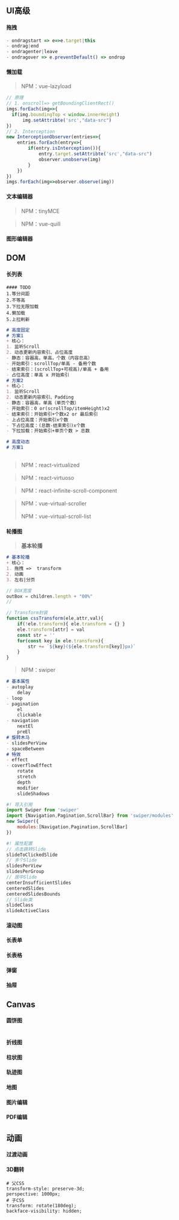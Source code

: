 ## UI高级

#### 拖拽

```js
- ondragstart => e=>e.target|this
- ondrag|end
- ondragenter|leave
- ondragover => e.preventDefault() => ondrop
```

#### 懒加载

> NPM：vue-lazyload

```js
// 原理
// 1. onscroll=> getBoundingClientRect()
imgs.forEach(img=>{
  if(img.boundingTop < window.innerHeight)
      img.setAttribte('src',"data-src")
})
// 2. Interception
new InterceptionObserver(entries=>{
    entries.forEach(entry=>{
        if(entry.isInterception()){
			entry.target.setAttribte('src',"data-src")
            observer.unobserve(img)
        }
    })
})
imgs.forEach(img=>observer.observe(img))
```

#### 文本编辑器

> NPM：tinyMCE

> NPM：vue-quill

#### 图形编辑器

## DOM

#### 长列表

```shell
#### TODO
1.等分间距
2.不等高
3.下拉无限加载
4.懒加载
5.上拉刷新
```

```markdown
# 高度固定
# 方案1
+ 核心：
1. 监听Scroll
2. 动态更新内容索引、占位高度
- 静态：容器高，单高，个数（内容总高）
- 开始索引：scrollTop/单高 - 备用个数
- 结束索引：(scrollTop+可视高)/单高 + 备用
- 占位高度：单高 x 开始索引
# 方案2
+ 核心：
1. 监听Scroll
2. 动态更新内容索引、Padding
- 静态：容器高，单高（单页个数）
- 开始索引：0 or(scrollTop/itemHeight)x2
- 结束索引：开始索引+个数x2 or 最后索引
- 上占位高度：开始索引x个数
- 下占位高度：(总数-结束索引)x个数
- 下拉加载：开始索引+单页个数 > 总数

# 高度动态
# 方案1
```

```markdown

```

> NPM：react-virtualized

> NPM：react-virtuoso

> NPM：react-infinite-scroll-component

> NPM：vue-virtual-scroller
>
> NPM：vue-virtual-scroll-list

#### 轮播图

> **基本轮播**

```markdown
# 基本轮播
+ 核心：
1. 拖拽 =>  transform
2. 动画
3. 左右|分页
```

```js
// BOX宽度
outBox = children.length + "00%"
// 
```

```js
// Transform封装
function cssTransform(ele,attr,val){
    if(!ele.transform){ ele.transform = {} }
    ele.transform[attr] = val
    const str = ''
    for(const key in ele.transform){
        str += `${key}(${ele.transform[key]}px)`
    }
}
```

> NPM：swiper

```markdown
# 基本属性
- autoplay
	delay
- loop
- pagination
	el
	clickable
- navigation
	nextEl
	preEl
# 旋转木马
- slidesPerView
- spaceBetween
# 特效
- effect
- coverflowEffect
	rotate
	stretch
	depth
	modifier
	slideShadows
```

```js
#! 导入引用
import Swiper from 'swiper'
import {Navigation,Pagination,ScrollBar} from 'swiper/modules'
new Swiper({
    modules:[Navigation,Pagination,ScrollBar]
})
```

```js
#! 属性配置
// 点击跳转Slide
slideToClickedSlide
// 多个Slide
slidesPerView
slidesPerGroup
// 居中Slide
centerInsufficientSlides
centeredSlides
centeredSlidesBounds
// Slide类
slideClass
slideActiveClass
```

#### 滚动图

#### 长表单

#### 长表格

#### 弹窗

#### 抽屉

## Canvas

#### 圆饼图

```js

```

#### 折线图

#### 柱状图

#### 轨迹图

#### 地图

#### 图片编辑

#### PDF编辑

## 动画

#### 过渡动画

#### 3D翻转

```shell
# 父CSS
transform-style: preserve-3d;
perspective: 1000px;
# 子CSS
transform: rotate(180deg);
backface-visibility: hidden;
```

